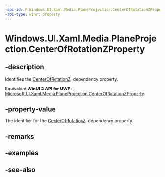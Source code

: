 ```yaml
---
-api-id: P:Windows.UI.Xaml.Media.PlaneProjection.CenterOfRotationZProperty
-api-type: winrt property
---
```


<!-- Property syntax
public Windows.UI.Xaml.DependencyProperty CenterOfRotationZProperty { get; }
-->

# Windows.UI.Xaml.Media.PlaneProjection.CenterOfRotationZProperty

## -description
Identifies the [CenterOfRotationZ](planeprojection_centerofrotationz.md)  dependency property.

Equivalent **WinUI 2 API for UWP**: [Microsoft.UI.Xaml.Media.PlaneProjection.CenterOfRotationZProperty](/windows/winui/api/microsoft.ui.xaml.media.planeprojection.centerofrotationzproperty).

## -property-value
The identifier for the [CenterOfRotationZ](planeprojection_centerofrotationz.md)  dependency property.

## -remarks

## -examples

## -see-also
